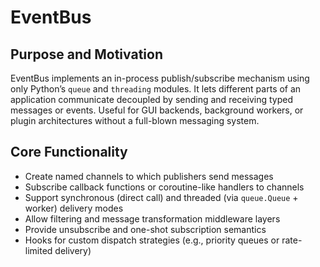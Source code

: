 # EventBus

## Purpose and Motivation
EventBus implements an in-process publish/subscribe mechanism using only Python’s `queue` and `threading` modules. It lets different parts of an application communicate decoupled by sending and receiving typed messages or events. Useful for GUI backends, background workers, or plugin architectures without a full-blown messaging system.

## Core Functionality
- Create named channels to which publishers send messages  
- Subscribe callback functions or coroutine-like handlers to channels  
- Support synchronous (direct call) and threaded (via `queue.Queue` + worker) delivery modes  
- Allow filtering and message transformation middleware layers  
- Provide unsubscribe and one-shot subscription semantics  
- Hooks for custom dispatch strategies (e.g., priority queues or rate-limited delivery)  

